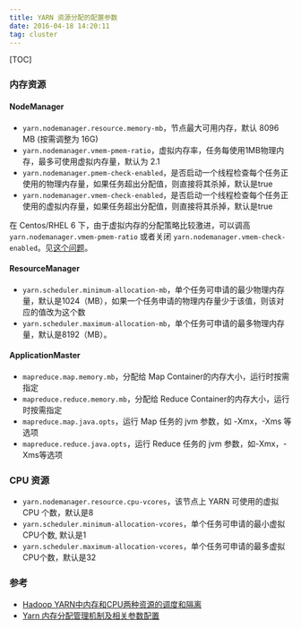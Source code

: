 ```yaml
---
title: YARN 资源分配的配置参数
date: 2016-04-18 14:20:11
tag: cluster
---
```

[TOC]

### 内存资源

#### NodeManager
- `yarn.nodemanager.resource.memory-mb`，节点最大可用内存，默认 8096 MB (按需调整为 16G)   
- `yarn.nodemanager.vmem-pmem-ratio`，虚拟内存率，任务每使用1MB物理内存，最多可使用虚拟内存量，默认为 2.1   
- `yarn.nodemanager.pmem-check-enabled`，是否启动一个线程检查每个任务正使用的物理内存量，如果任务超出分配值，则直接将其杀掉，默认是true   
- `yarn.nodemanager.vmem-check-enabled`，是否启动一个线程检查每个任务正使用的虚拟内存量，如果任务超出分配值，则直接将其杀掉，默认是true

在 Centos/RHEL 6 下，由于虚拟内存的分配策略比较激进，可以调高 `yarn.nodemanager.vmem-pmem-ratio` 或者关闭 `yarn.nodemanager.vmem-check-enabled`。见[这个问题](http://stackoverflow.com/questions/21005643/container-is-running-beyond-memory-limits)。

#### ResourceManager
- `yarn.scheduler.minimum-allocation-mb`，单个任务可申请的最少物理内存量，默认是1024（MB），如果一个任务申请的物理内存量少于该值，则该对应的值改为这个数
- `yarn.scheduler.maximum-allocation-mb`，单个任务可申请的最多物理内存量，默认是8192（MB）。

#### ApplicationMaster
- `mapreduce.map.memory.mb`，分配给 Map Container的内存大小，运行时按需指定
- `mapreduce.reduce.memory.mb`，分配给 Reduce Container的内存大小，运行时按需指定
- `mapreduce.map.java.opts`，运行 Map 任务的 jvm 参数，如 -Xmx，-Xms 等选项
- `mapreduce.reduce.java.opts`，运行 Reduce 任务的 jvm 参数，如-Xmx，-Xms等选项

### CPU 资源
- `yarn.nodemanager.resource.cpu-vcores`，该节点上 YARN 可使用的虚拟 CPU 个数，默认是8
- `yarn.scheduler.minimum-allocation-vcores`，单个任务可申请的最小虚拟CPU个数, 默认是1
- `yarn.scheduler.maximum-allocation-vcores`，单个任务可申请的最多虚拟CPU个数，默认是32

### 参考

- [Hadoop YARN中内存和CPU两种资源的调度和隔离](http://dongxicheng.org/mapreduce-nextgen/hadoop-yarn-memory-cpu-scheduling/)
- [Yarn 内存分配管理机制及相关参数配置](http://blog.csdn.net/suifeng3051/article/details/45477773)
